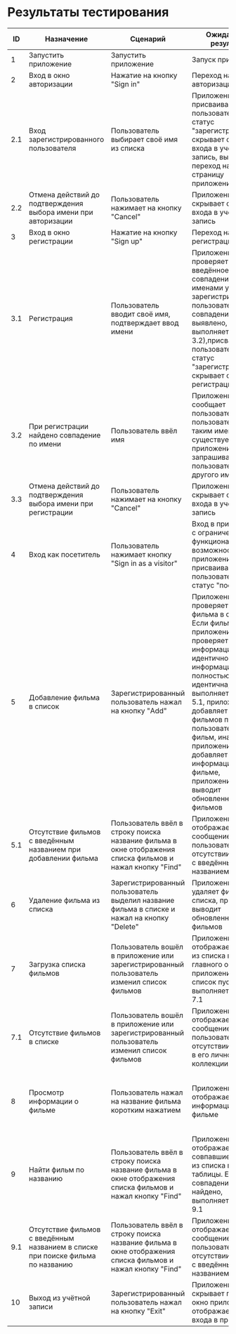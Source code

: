 # Результаты тестирования

|ID|Назначение|Сценарий|Ожидаемый результат|Физический результат|Оценка|
|---|---|---|---|---|---|
|1|Запустить приложение|Запустить приложение|Запуск приложения|Запуск приложения|Тест пройден|
|2|Вход в окно авторизации|Нажатие на кнопку "Sign in"|Переход на окно авторизации|Переход на окно авторизации|Тест пройден|
|2.1|Вход зарегистрированного пользователя|Пользователь выбирает своё имя из списка|Приложение присваивает пользователю статус "зарегистрирован", скрывает окно входа в учётную запись, выполняется переход на главную страницу приложения|Приложение присваивает пользователю статус "зарегистрирован", скрывает окно входа в учётную запись, выполняется переход на главную страницу приложения|Тест пройден|
|2.2|Отмена действий до подтверждения выбора имени при авторизации|Пользователь нажимает на кнопку "Cancel"|Приложение скрывает окно входа в учётную запись|Приложение скрывает окно входа в учётную запись|Тест пройден|
|3|Вход в окно регистрации|Нажатие на кнопку "Sign up"|Переход на окно регистрации|Переход на окно регситрации|Тест пройден|
|3.1|Регистрация|Пользователь вводит своё имя, подтверждает ввод имени|Приложение проверяет введённое имя на совпадение с именами уже зарегистрированных пользователей (если совпадение выявлено, выполняется пункт 3.2),присваивает пользователю статус "зарегистрирован", скрывает окно регистрации|Приложение проверяет введённое имя на совпадение с именами уже зарегистрированных пользователей (если совпадение выявлено, выполняется пункт 3.2),присваивает пользователю статус "зарегистрирован", скрывает окно регистрации|Тест пройден|
|3.2|При регистрации найдено совпадение по имени|Пользователь ввёл имя|Приложение сообщает пользователю, что пользователь с таким именем уже существует, приложение запрашивает у пользователя ввод другого имени|Приложение сообщает пользователю, что пользователь с таким именем уже существует, приложение запрашивает у пользователя ввод другого имени|Тест пройден|
|3.3|Отмена действий до подтверждения выбора имени при регистрации|Пользователь нажимает на кнопку "Cancel"|Приложение скрывает окно входа в учётную запись|Приложение скрывает окно входа в учётную запись|Тест пройден|
|4|Вход как посетитель|Пользователь нажимает кнопку "Sign in as a visitor"|Вход в приложение с ограничением функциональных возможностей, приложение присваивает пользователю статус "посетитель"|Вход в приложение с ограничением функциональных возможностей, приложение присваивает пользователю статус "посетитель"|Тест пройден|
|5|Добавление фильма в список|Зарегистрированный пользователь нажал на кнопку "Add"|Приложение проверяет наличие фильма в списке. Если фильм найден, приложение проверяет информацию на идентичность. Если информация полностью идентична, выполняется пункт 5.1, приложение добавляет в список фильмов профиля пользователя новый фильм, иначе приложение добавляет информацию о фильме, приложение выводит обновленный список фильмов|Приложение проверяет наличие фильма в списке. Если фильм найден, приложение проверяет информацию на идентичность. Если информация полностью идентична, выполняется пункт 5.1, приложение добавляет в список фильмов профиля пользователя новый фильм, иначе приложение добавляет информацию о фильме, приложение выводит обновленный список фильмов|Тест пройден|
|5.1|Отсутствие фильмов с введённым названием при добавлении фильма|Пользователь ввёл в строку поиска название фильма в окне отображения списка фильмов и нажал кнопку "Find"|Приложение отображает сообщение пользователю об отсутствии фильмов с введённым названием в списке|Приложение отображает сообщение пользователю об отсутствии фильмов с введённым названием в списке|Тест пройден|
|6|Удаление фильма из списка|Зарегистрированный пользователь выделил название фильма в списке и нажал на кнопку "Delete"|Приложение удаляет фильм из списка, приложение выводит обновленный список фильмов|Ничего не происходит, так как функция не реализована|Тест не пройден|
|7|Загрузка списка фильмов|Пользователь вошёл в приложение или зарегистрированный пользователь изменил список фильмов|Приложение отображает фильмы из списка в таблице главного окна приложения, если список пуст, выполняется пункт 7.1|Приложение отображает фильмы из списка в таблице главного окна приложения, если список пуст, выполняется пункт 7.1|Тест пройден|
|7.1|Отсутствие фильмов в списке|Пользователь вошёл в приложение или зарегистрированный пользователь изменил список фильмов|Приложение отображает сообщение пользователю об отсутствии фильмов в его личной коллекции|Приложение отображает сообщение пользователю об отсутствии фильмов в его личной коллекции|Тест пройден|
|8|Просмотр информации о фильме|Пользователь нажал на название фильма коротким нажатием|Приложение отображает информацию о фильме|Приложение отображает информацию о фильме, но не выводятся поля budget, cumulative, worldwide, gross|Тест пройден частично|
|9|Найти фильм по названию|Пользователь ввёл в строку поиска название фильма в окне отображения списка фильмов и нажал кнопку "Find"|Приложение отображает все совпавшие фильмы из списка в виде таблицы. Если совпадений не найдено, выполняется пункт 9.1|Ничего не происходит при нажатии "Find", так как функция не реализована|Тест не пройден|
|9.1|Отсутствие фильмов с введённым названием в списке при поиске фильма по названию|Пользователь ввёл в строку поиска название фильма в окне отображения списка фильмов и нажал кнопку "Find"|Приложение отображает сообщение пользователю об отсутствии фильмов с введённым названием|Приложение отображает сообщение пользователю об отсутствии фильмов с введённым названием|Тест пройден|
|10|Выход из учётной записи|Зарегистрированный пользователь нажал на кнопку "Exit"|Приложение скрывает главное окно приложения, отображает окно входа в приложение|Приложение скрывает главное окно приложения, отображает окно входа в приложение|Тест пройден| 